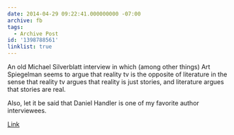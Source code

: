 ```yaml
---
date: 2014-04-29 09:22:41.000000000 -07:00
archive: fb
tags: 
  - Archive Post
id: '1398788561'
linklist: true
---
```


An old Michael Silverblatt interview in which (among other things) Art Spiegelman seems to argue that reality tv is the opposite of literature in the sense that reality tv argues that reality is just stories, and literature argues that stories are real.

Also, let it be said that Daniel Handler is one of my favorite author interviewees.

[Link](https://www.kcrw.com/culture/shows/bookworm/art-spiegelman)
